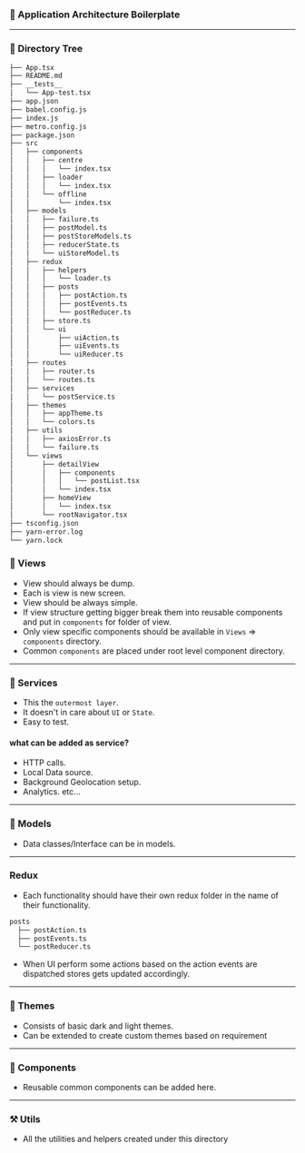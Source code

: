 ### 📝 Application Architecture Boilerplate

---

### 📁 Directory Tree

```bash
├── App.tsx
├── README.md
├── __tests__
│   └── App-test.tsx
├── app.json
├── babel.config.js
├── index.js
├── metro.config.js
├── package.json
├── src
│   ├── components
│   │   ├── centre
│   │   │   └── index.tsx
│   │   ├── loader
│   │   │   └── index.tsx
│   │   └── offline
│   │       └── index.tsx
│   ├── models
│   │   ├── failure.ts
│   │   ├── postModel.ts
│   │   ├── postStoreModels.ts
│   │   ├── reducerState.ts
│   │   └── uiStoreModel.ts
│   ├── redux
│   │   ├── helpers
│   │   │   └── loader.ts
│   │   ├── posts
│   │   │   ├── postAction.ts
│   │   │   ├── postEvents.ts
│   │   │   └── postReducer.ts
│   │   ├── store.ts
│   │   └── ui
│   │       ├── uiAction.ts
│   │       ├── uiEvents.ts
│   │       └── uiReducer.ts
│   ├── routes
│   │   ├── router.ts
│   │   └── routes.ts
│   ├── services
│   │   └── postService.ts
│   ├── themes
│   │   ├── appTheme.ts
│   │   └── colors.ts
│   ├── utils
│   │   ├── axiosError.ts
│   │   └── failure.ts
│   └── views
│       ├── detailView
│       │   ├── components
│       │   │   └── postList.tsx
│       │   └── index.tsx
│       ├── homeView
│       │   └── index.tsx
│       └── rootNavigator.tsx
├── tsconfig.json
├── yarn-error.log
└── yarn.lock
```

### 📱 Views

- View should always be dump.
- Each is view is new screen.
- View should be always simple.
- If view structure getting bigger break them into reusable components and put in `components` for folder of view.
- Only view specific components should be available in `Views` => `components` directory.
- Common `components` are placed under root level component directory.

---

### 🚒 Services

- This the `outermost layer`.
- It doesn't in care about `UI` or `State`.
- Easy to test.

#### what can be added as service?

- HTTP calls.
- Local Data source.
- Background Geolocation setup.
- Analytics.
  etc...

---

### 👨 Models

- Data classes/Interface can be in models.

---

### Redux

- Each functionality should have their own redux folder in the name of their functionality.

```bash
posts
  ├── postAction.ts
  ├── postEvents.ts
  └── postReducer.ts
```

- When UI perform some actions based on the action events are dispatched stores gets updated accordingly.

---

### 🎨 Themes

- Consists of basic dark and light themes.
- Can be extended to create custom themes based on requirement

---

### 🚌 Components

- Reusable common components can be added here.

---

### ⚒️ Utils

- All the utilities and helpers created under this directory
